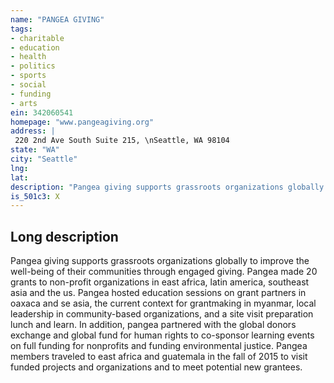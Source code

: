 ```yaml
---
name: "PANGEA GIVING"
tags:
- charitable
- education
- health
- politics
- sports
- social
- funding
- arts
ein: 342060541
homepage: "www.pangeagiving.org"
address: |
 220 2nd Ave South Suite 215, \nSeattle, WA 98104
state: "WA"
city: "Seattle"
lng: 
lat: 
description: "Pangea giving supports grassroots organizations globally to improve the well-being of their communities through engaged giving. "
is_501c3: X
---
```


## Long description

Pangea giving supports grassroots organizations globally to improve the well-being of their communities through engaged giving. Pangea made 20 grants to non-profit organizations in east africa, latin america, southeast asia and the us. Pangea hosted education sessions on grant partners in oaxaca and se asia, the current context for grantmaking in myanmar, local leadership in community-based organizations, and a site visit preparation lunch and learn. In addition, pangea partnered with the global donors exchange and global fund for human rights to co-sponsor learning events on full funding for nonprofits and funding environmental justice. Pangea members traveled to east africa and guatemala in the fall of 2015 to visit funded projects and organizations and to meet potential new grantees. 
